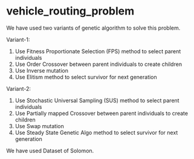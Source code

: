 # vehicle_routing_problem
We have used two variants of genetic algorithm to solve this problem.

Variant-1:
1. Use Fitness Proportionate Selection (FPS) method to select parent individuals
2. Use Order Crossover between parent individuals to create children
3. Use Inverse mutation
4. Use Elitism method to select survivor for next generation

Variant-2:
1. Use Stochastic Universal Sampling (SUS) method to select parent individuals
2. Use Partially mapped Crossover between parent individuals to create children
3. Use Swap mutation
4. Use Steady State Genetic Algo method to select survivor for next generation

We have used Dataset of Solomon.
